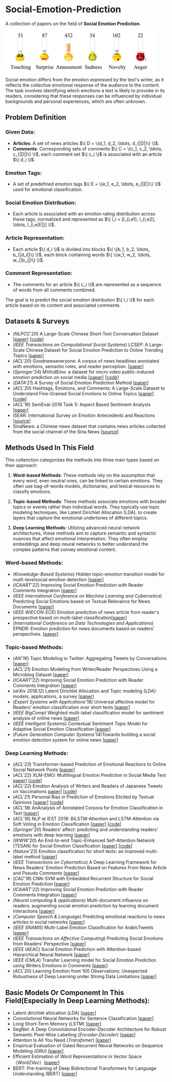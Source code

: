 # Social-Emotion-Prediction
A collection of papers on the field of **Social Emotion Prediction**.

![Example Image](pic/emotion.png "Emotion Distribution")

Social emotion differs from the emotion expressed by the text's writer, as it reflects the collective emotional response of the audience to the content. The task involves identifying which emotions a text is likely to provoke in its readers, considering that these responses can be influenced by individual backgrounds and personal experiences, which are often unknown.

## Problem Definition

### Given Data:
- **Articles**: A set of news articles $\( D = \{d_1, d_2, \ldots, d_{|D|}\} \)$.
- **Comments**: Corresponding sets of comments $\( C = \{c_1, c_2, \ldots, c_{|D|}\} \)$, each comment set $\( c_i \)$ is associated with an article $\( d_i \)$.

### Emotion Tags:
- A set of predefined emotion tags $\( E = \{e_1, e_2, \ldots, e_{|E|}\} \)$ used for emotional classification.

### Social Emotion Distribution:
- Each article is associated with an emotion rating distribution across these tags, normalized and represented as $\( l_i = [l_{i,e1}, l_{i,e2}, \ldots, l_{i,e|E|}] \)$.

### Article Representation:
- Each article $\( d_i \)$ is divided into blocks $\( \{b_1, b_2, \ldots, b_{|d_i|}\} \)$, each block containing words $\( \{w_1, w_2, \ldots, w_{|b_j|}\} \)$.

### Comment Representation:
- The comments for an article $\( c_i \)$ are represented as a sequence of words from all comments combined.

The goal is to predict the social emotion distribution $\( l_i \)$ for each article based on its content and associated comments.

## Datasets & Surveys
- (*NLPCC'20*) A Large-Scale Chinese Short-Text Conversation Dataset [[paper](https://arxiv.org/abs/2008.03946)] [[code](https://github.com/huggingface/datasets)]
- (*IEEE Transactions on Computational Social Systems*) LCSEP: A Large-Scale Chinese Dataset for Social Emotion Prediction to Online Trending Topics [[paper](https://ieeexplore.ieee.org/document/10379492)]
- (*ACL'20*) Goodnewseveryone: A corpus of news headlines annotated with emotions, semantic roles, and reader perception. [[paper](https://aclanthology.org/2020.lrec-1.194/)] 
- (*Springer'24*) MVIndEmo: a dataset for micro video public-induced emotion prediction on social media [[paper](https://link.springer.com/article/10.1007/s00530-023-01221-8)] [[code](https://github.com/jjInsper/NeurIPS-Dataset-Induced-Emotion/tree/master)]
- (*DATA'21*) A Survey of Social Emotion Prediction Method [[paper](https://researchr.org/publication/AlsaediBGT21)]
- (*ACL'20*) Hashtags, Emotions, and Comments: A Large-Scale Dataset to Understand Fine-Grained Social Emotions to Online Topics [[paper](https://aclanthology.org/2020.emnlp-main.106/)] [[code](https://github.com/polyusmart/HEC-Dataset)]
- (*ACL'16*) SemEval-2016 Task 5: Aspect Based Sentiment Analysis [[paper](https://aclanthology.org/S16-1002/)]
- ISEAR: International Survey on Emotion Antecedents and Reactions [[source](https://www.kaggle.com/datasets/faisalsanto007/isear-dataset)]
- SinaNews: a Chinese news dataset that contains news articles collected from the social channel of the Sina News [[source](https://news.sina.com.cn/ui_index.shtml)]

## Methods Used In This Field
This collenction categorizes the methods into three main types based on their approach:
1. **Word-based Methods**: These methods rely on the assumption that every word, even neutral ones, can be linked to certain emotions. They often use bag-of-words models, dictionaries, and lexical resources to classify emotions.
 
2. **Topic-based Methods**: These methods associate emotions with broader topics or events rather than individual words. They typically use topic modeling techniques, like Latent Dirichlet Allocation (LDA), to create layers that capture the emotional undertones of different topics.
  
3. **Deep Learning Methods**: Utilizing advanced neural network architectures, these methods aim to capture semantic and syntactic nuances that affect emotional interpretation. They often employ embeddings and deep neural networks to better understand the complex patterns that convey emotional content.

### Word-based Methods:
- (*Knowledge-Based Systems*) Hidden topic–emotion transition model for multi-levelsocial emotion detection [[paper](https://www.sciencedirect.com/science/article/pii/S0950705118305586)]
- (*ICAART'22*) Improving Social Emotion Prediction with Reader Comments Integration [[paper](https://livrepository.liverpool.ac.uk/3150843/)]
- (*IEEE International Conference on Machine Learning and Cybernetics*) Predicting Social Emotions based on Textual Relevance for News Documents [[paper](https://ieeexplore.ieee.org/document/9019908)]
- (*IEEE WIECON-ECE*) Emotion prediction of news article from reader's prespective based on multi-label classification[[paper](https://ieeexplore.ieee.org/document/6359686)]
- (*International Conference on Data Technologies and Applications*) EPNDR: Emotion prediction for news documents based on readers’ perspectives. [[paper](https://www.semanticscholar.org/paper/EPNDR%3A-Emotion-Prediction-For-News-Documents-Based-RamyaR-Madhura/8f2f47f23d0501ae9f6526aa4910ab2fcedeba42)]

### Topic-based Methods:
- (*AIII'16*) Topic Modeling in Twitter: Aggregating Tweets by Conversations [[paper](https://lsm.media.mit.edu/papers/topic-modeling-twitter.pdf)]
- (*ACL'21*) Emotion Modeling from Writer/Reader Perspectives Using a Microblog Dataset [[paper](https://aclanthology.org/W11-3703/)]
- (*ICAART'22*) Improving Social Emotion Prediction with Reader Comments Integration [[paper](https://livrepository.liverpool.ac.uk/3150843/)]
- (*arXiv 2018.12*) Latent Dirichlet Allocation and Topic modeling (LDA): models, applications, a survey [[paper](https://arxiv.org/abs/1711.04305)]
- (*Expert Systems with Applications'18*) Universal affective model for Readers’ emotion classification over short texts [[paper](https://www.sciencedirect.com/science/article/abs/pii/S0957417418304445)]
- (*IEEE BigComp*) Weighted multi-label classification model for sentiment analysis of online news [[paper](https://ieeexplore.ieee.org/document/7425916)]
- (*IEEE Intelligent Systems*) Contextual Sentiment Topic Model for Adaptive Social Emotion Classification [[paper](https://ieeexplore.ieee.org/document/7325170)]
- (*Future Generation Computer Systems'14*)Towards building a social emotion detection system for online news [[paper](https://www.sciencedirect.com/science/article/abs/pii/S0167739X13002033)]


### Deep Learning Methods:
- (*ACL'23*) Transformer-based Prediction of Emotional Reactions to Online Social Network Posts [[paper](https://aclanthology.org/2023.wassa-1.31/)]
- (*ACL'22*) XLM-EMO: Multilingual Emotion Prediction in Social Media Text [paper](https://aclanthology.org/2022.wassa-1.18/)] [[code](https://github.com/milanlproc/xlm-emo)]
- (*ACL'22*) Emotion Analysis of Writers and Readers of Japanese Tweets on Vaccinations [paper](https://aclanthology.org/2022.wassa-1.10/)] [[code](https://github.com/Ramos-Ramos/BERT-Japan-vaccination)]
- (*ACL'21*) Personal Bias in Prediction of Emotions Elicited by Textual Opinions [[paper](https://aclanthology.org/2021.acl-srw.26/)] [[code](https://github.com/clarin-pl/personal-bias)]
- (*ACL'18*) AnAnalysis of Annotated Corpora for Emotion Classification in Text [[paper](https://aclanthology.org/C18-1179/)]
- (*ACL'18*) NLP at IEST 2018: BiLSTM-Attention and LSTM-Attention via Soft Voting in Emotion Classification [[paper](https://aclanthology.org/W18-6226/)] [[code](https://github.com/lauchblatt/emotions_in_drama)]
- (*Springer'20*) Readers’ affect: predicting and understanding readers’ emotions with deep learning [[paper](https://link.springer.com/article/10.1186/s40537-022-00614-2)]
- (*WWW'20*) An End-to-end Topic-Enhanced Self-Attention Network (TESAN) for Social Emotion Classification [[paper](https://dl.acm.org/doi/abs/10.1145/3366423.3380286)] [[code](https://github.com/CariaWang/TESAN)]
- (*Nature'23*) Emotion classification for short texts: an improved multi-label method [[paper](https://www.nature.com/articles/s41599-023-01816-6)]
- (*IEEE Transactions on Cybernetics*) A Deep Learning Framework for News Readers’ Emotion Prediction Based on Features From News Article and Pseudo Comments [[paper](https://ieeexplore.ieee.org/document/9552625)]
- (*CAC'18*) CNN-SVM with Embedded Recurrent Structure for Social Emotion Prediction [[paper](https://ieeexplore.ieee.org/document/9552625)]
- (*ICAART'22*) Improving Social Emotion Prediction with Reader Comments Integration [[paper](https://livrepository.liverpool.ac.uk/3150843/)]
- (*Neural computing & applications*) Multi-document influence on readers: augmenting social emotion prediction by learning document interactions [[paper](https://link.springer.com/article/10.1007/s00521-024-09420-8)]
- (*Computer Speech & Language*) Predicting emotional reactions to news articles in social networks [[paper](https://www.sciencedirect.com/science/article/abs/pii/S0885230817302322)]
- (*IEEE SNAMS*) Multi-Label Emotion Classification for ArabicTweets [[paper](https://ieeexplore.ieee.org/document/8931715)]
- (*IEEE Transactions on Affective Computing*) Predicting Social Emotions from Readers’ Perspective [[paper](https://link.springer.com/article/10.1007/s00521-024-09420-8)]
- (*IEEE IAEAC*) Social Emotion Prediction with Attention-based Hierarchical Neural Network [[paper](https://ieeexplore.ieee.org/document/8998031)]
- (*IEEE ICMLA*) Transfer Learning model for Social Emotion Prediction using Writers Emotions in Comments [[paper](https://ieeexplore.ieee.org/document/10069074)]
- (*ACL'20*) Learning Emotion from 100 Observations: Unexpected Robustness of Deep Learning under Strong Data Limitations [[paper](https://aclanthology.org/2020.peoples-1.13.pdf)]

## Basic Models Or Componemt In This Field(Especially In Deep Learning Methods):
- Latent dirichlet allocation (*LDA*) [[paper](https://dl.acm.org/doi/10.5555/944919.944937)]
- Convolutional Neural Networks for Sentence Classification [[paper](https://arxiv.org/abs/1408.5882)]
- Long Short-Term Memory (*LSTM*) [[paper](https://ieeexplore.ieee.org/abstract/document/6795963)]
- SegNet: A Deep Convolutional Encoder-Decoder Architecture for Robust Semantic Pixel-Wise Labelling (*Encoder-Decoder*) [[paper](https://arxiv.org/abs/1505.07293#:~:text=SegNet%20is%20composed%20of%20a%20stack%20of%20encoders,stack%20to%20full%20input%20image%20size%20feature%20maps.)]
- Attention Is All You Need (*Transfomer*) [[paper](https://arxiv.org/abs/1706.03762)]
- Empirical Evaluation of Gated Recurrent Neural Networks on Sequence Modeling (*GRU*) [[paper](https://arxiv.org/abs/1412.3555)]
- Efficient Estimation of Word Representations in Vector Space （*Word2Vec*）[[paper](https://arxiv.org/abs/1301.3781)]
- BERT: Pre-training of Deep Bidirectional Transformers for Language Understanding (BERT) [[paper](https://aclanthology.org/N19-1423/)]
  










